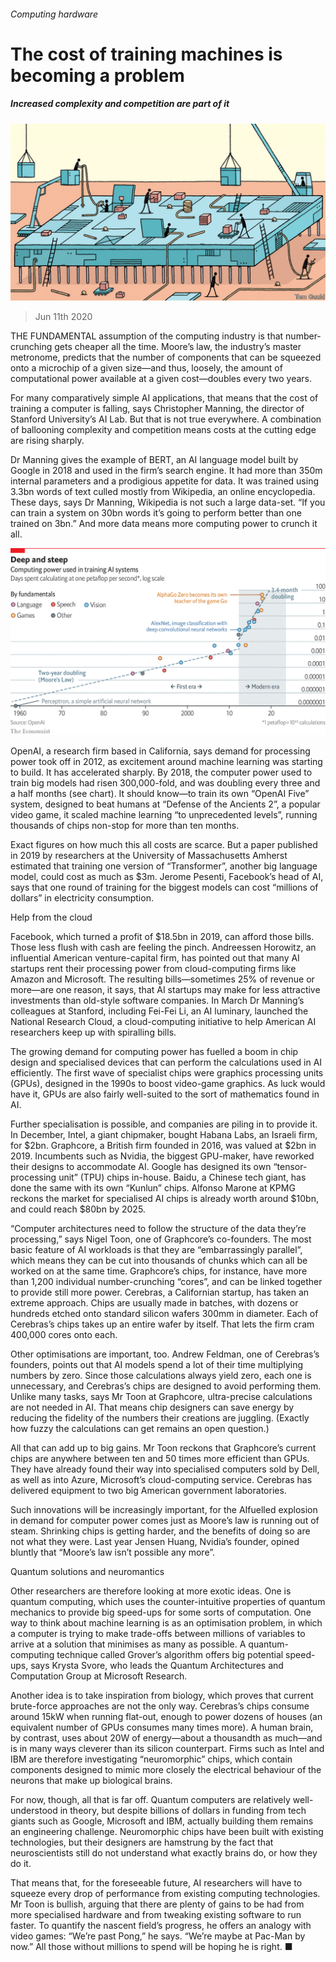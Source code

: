 ###### Computing hardware

# The cost of training machines is becoming a problem 

##### Increased complexity and competition are part of it 

![image](images/20200613_TQD004_0.jpg) 

> Jun 11th 2020 

THE FUNDAMENTAL assumption of the computing industry is that number-crunching gets cheaper all the time. Moore’s law, the industry’s master metronome, predicts that the number of components that can be squeezed onto a microchip of a given size—and thus, loosely, the amount of computational power available at a given cost—doubles every two years.

For many comparatively simple AI applications, that means that the cost of training a computer is falling, says Christopher Manning, the director of Stanford University’s AI Lab. But that is not true everywhere. A combination of ballooning complexity and competition means costs at the cutting edge are rising sharply.


Dr Manning gives the example of BERT, an AI language model built by Google in 2018 and used in the firm’s search engine. It had more than 350m internal parameters and a prodigious appetite for data. It was trained using 3.3bn words of text culled mostly from Wikipedia, an online encyclopedia. These days, says Dr Manning, Wikipedia is not such a large data-set. “If you can train a system on 30bn words it’s going to perform better than one trained on 3bn.” And more data means more computing power to crunch it all.

![image](images/20200613_TQC666.png) 


OpenAI, a research firm based in California, says demand for processing power took off in 2012, as excitement around machine learning was starting to build. It has accelerated sharply. By 2018, the computer power used to train big models had risen 300,000-fold, and was doubling every three and a half months (see chart). It should know—to train its own “OpenAI Five” system, designed to beat humans at “Defense of the Ancients 2”, a popular video game, it scaled machine learning “to unprecedented levels”, running thousands of chips non-stop for more than ten months.

Exact figures on how much this all costs are scarce. But a paper published in 2019 by researchers at the University of Massachusetts Amherst estimated that training one version of “Transformer”, another big language model, could cost as much as $3m. Jerome Pesenti, Facebook’s head of AI, says that one round of training for the biggest models can cost “millions of dollars” in electricity consumption.

Help from the cloud

Facebook, which turned a profit of $18.5bn in 2019, can afford those bills. Those less flush with cash are feeling the pinch. Andreessen Horowitz, an influential American venture-capital firm, has pointed out that many AI startups rent their processing power from cloud-computing firms like Amazon and Microsoft. The resulting bills—sometimes 25% of revenue or more—are one reason, it says, that AI startups may make for less attractive investments than old-style software companies. In March Dr Manning’s colleagues at Stanford, including Fei-Fei Li, an AI luminary, launched the National Research Cloud, a cloud-computing initiative to help American AI researchers keep up with spiralling bills.

The growing demand for computing power has fuelled a boom in chip design and specialised devices that can perform the calculations used in AI efficiently. The first wave of specialist chips were graphics processing units (GPUs), designed in the 1990s to boost video-game graphics. As luck would have it, GPUs are also fairly well-suited to the sort of mathematics found in AI.

Further specialisation is possible, and companies are piling in to provide it. In December, Intel, a giant chipmaker, bought Habana Labs, an Israeli firm, for $2bn. Graphcore, a British firm founded in 2016, was valued at $2bn in 2019. Incumbents such as Nvidia, the biggest GPU-maker, have reworked their designs to accommodate AI. Google has designed its own “tensor-processing unit” (TPU) chips in-house. Baidu, a Chinese tech giant, has done the same with its own “Kunlun” chips. Alfonso Marone at KPMG reckons the market for specialised AI chips is already worth around $10bn, and could reach $80bn by 2025.

“Computer architectures need to follow the structure of the data they’re processing,” says Nigel Toon, one of Graphcore’s co-founders. The most basic feature of AI workloads is that they are “embarrassingly parallel”, which means they can be cut into thousands of chunks which can all be worked on at the same time. Graphcore’s chips, for instance, have more than 1,200 individual number-crunching “cores”, and can be linked together to provide still more power. Cerebras, a Californian startup, has taken an extreme approach. Chips are usually made in batches, with dozens or hundreds etched onto standard silicon wafers 300mm in diameter. Each of Cerebras’s chips takes up an entire wafer by itself. That lets the firm cram 400,000 cores onto each.

Other optimisations are important, too. Andrew Feldman, one of Cerebras’s founders, points out that AI models spend a lot of their time multiplying numbers by zero. Since those calculations always yield zero, each one is unnecessary, and Cerebras’s chips are designed to avoid performing them. Unlike many tasks, says Mr Toon at Graphcore, ultra-precise calculations are not needed in AI. That means chip designers can save energy by reducing the fidelity of the numbers their creations are juggling. (Exactly how fuzzy the calculations can get remains an open question.)

All that can add up to big gains. Mr Toon reckons that Graphcore’s current chips are anywhere between ten and 50 times more efficient than GPUs. They have already found their way into specialised computers sold by Dell, as well as into Azure, Microsoft’s cloud-computing service. Cerebras has delivered equipment to two big American government laboratories.


Such innovations will be increasingly important, for the AIfuelled explosion in demand for computer power comes just as Moore’s law is running out of steam. Shrinking chips is getting harder, and the benefits of doing so are not what they were. Last year Jensen Huang, Nvidia’s founder, opined bluntly that “Moore’s law isn’t possible any more”.

Quantum solutions and neuromantics

Other researchers are therefore looking at more exotic ideas. One is quantum computing, which uses the counter-intuitive properties of quantum mechanics to provide big speed-ups for some sorts of computation. One way to think about machine learning is as an optimisation problem, in which a computer is trying to make trade-offs between millions of variables to arrive at a solution that minimises as many as possible. A quantum-computing technique called Grover’s algorithm offers big potential speed-ups, says Krysta Svore, who leads the Quantum Architectures and Computation Group at Microsoft Research.

Another idea is to take inspiration from biology, which proves that current brute-force approaches are not the only way. Cerebras’s chips consume around 15kW when running flat-out, enough to power dozens of houses (an equivalent number of GPUs consumes many times more). A human brain, by contrast, uses about 20W of energy—about a thousandth as much—and is in many ways cleverer than its silicon counterpart. Firms such as Intel and IBM are therefore investigating “neuromorphic” chips, which contain components designed to mimic more closely the electrical behaviour of the neurons that make up biological brains.

For now, though, all that is far off. Quantum computers are relatively well-understood in theory, but despite billions of dollars in funding from tech giants such as Google, Microsoft and IBM, actually building them remains an engineering challenge. Neuromorphic chips have been built with existing technologies, but their designers are hamstrung by the fact that neuroscientists still do not understand what exactly brains do, or how they do it.

That means that, for the foreseeable future, AI researchers will have to squeeze every drop of performance from existing computing technologies. Mr Toon is bullish, arguing that there are plenty of gains to be had from more specialised hardware and from tweaking existing software to run faster. To quantify the nascent field’s progress, he offers an analogy with video games: “We’re past Pong,” he says. “We’re maybe at Pac-Man by now.” All those without millions to spend will be hoping he is right. ■

